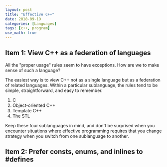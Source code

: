 ```yaml
---
layout: post
title: "Effective C++"
date: 2018-09-19
categories: [Languages]
tags: [c++, program]
use_math: true
---
```


## Item 1: View C++ as a federation of languages
All the "proper usage" rules seem to have exceptions. How are we to make
sense of such a language?

The easiest way is to view C++ not as a single language but as a federation 
of related languages. Within a particular sublanguage, the rules tend to be
simple, straightforward, and easy to remember. 
1. C
1. Object-oriented C++
1. Template C++
1. The STL

Keep these four sublanguages in mind, and don't be surprised when you
encounter situations where effective programming requires that you change
strategy when you switch from one sublanguage to another.

## Item 2: Prefer consts, enums, and inlines to #defines
